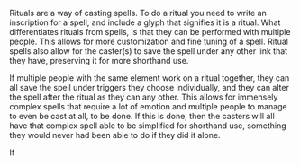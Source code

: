 Rituals are a way of casting spells. To do a ritual you need to write an inscription for a spell, and include a glyph that signifies it is a ritual. What differentiates rituals from spells, is that they can be performed with multiple people. This allows for more customization and fine tuning of a spell. Ritual spells also allow for the caster(s) to save the spell under any other link that they have, preserving it for more shorthand use.

If multiple people with the same element work on a ritual together, they can all save the spell under triggers they choose individually, and they can alter the spell after the ritual as they can any other. This allows for immensely complex spells that require a lot of emotion and multiple people to manage to even be cast at all, to be done. If this is done, then the casters will all have that complex spell able to be simplified for shorthand use, something they would never had been able to do if they did it alone.

If 